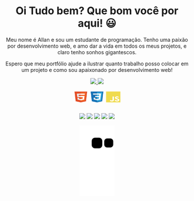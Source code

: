   <div>
  <h1 align="center">Oi Tudo bem? Que bom você por aqui! 😃️</h1><div align="center">

<p align="center">Meu nome é Allan e sou um estudante de programação. Tenho uma paixão por desenvolvimento web, e amo dar a vida em todos os meus projetos, e claro  tenho sonhos gigantescos.

Espero que meu portfólio ajude a ilustrar quanto trabalho posso colocar em um projeto e como sou apaixonado por desenvolvimento web!</i></p>

<div align="center">
  <a href="https://github.com/Allan-Carlos">
    <img height="150em" src="https://github-readme-stats.vercel.app/api?username=Allan-Carlos&count_private=true&include_all_commits=true&show_icons=true&theme=dracula&hide_border=false&show_owner=true"/>
    <img height="150em" src="https://github-readme-stats.vercel.app/api/top-langs/?username=Allan-Carlos&theme=dracula&hide_border=false&&layout=compact"/>
  </a>
</div>

<div align="center" valign="top"><br>
  <img align="center" alt="HTML" height="30" width="40" src="https://raw.githubusercontent.com/devicons/devicon/master/icons/html5/html5-original.svg">
  <img align="center" alt="CSS" height="30" width="40" src="https://raw.githubusercontent.com/devicons/devicon/master/icons/css3/css3-original.svg">
  <img align="center" alt="Js" height="30" width="40" src="https://raw.githubusercontent.com/devicons/devicon/master/icons/javascript/javascript-plain.svg">
  <!--<img align="center" alt="React" height="30" width="40" src="https://raw.githubusercontent.com/devicons/devicon/master/icons/react/react-original.svg">
  <img align="center" alt="Redux" height="30" width="40" src="https://raw.githubusercontent.com/devicons/devicon/master/icons/redux/redux-original.svg">
  <img align="center" alt="nodejs" height="30" width="40" src="https://cdn.worldvectorlogo.com/logos/nodejs-icon.svg">
  <img align="center" alt="Wa-Jest" height="30" width="40" src="https://cdn.jsdelivr.net/gh/devicons/devicon/icons/jest/jest-plain.svg">
  <img align="center" alt="git" height="30" width="40" src="https://raw.githubusercontent.com/devicons/devicon/master/icons/git/git-original.svg">
  <img align="center" alt="github" height="35" width="35" src="https://raw.githubusercontent.com/devicons/devicon/master/icons/github/github-original.svg">
  <img align="center" alt="linux" height="30" width="40" src="https://raw.githubusercontent.com/devicons/devicon/master/icons/linux/linux-original.svg"> -->
</div>

  ##
 
<div align="center">
   <a href="https://www.instagram.com/allancarlos_1/"><img src="https://img.shields.io/badge/-Instagram-%23E4405F?style=for-the-badge&logo=instagram&logoColor=white"></a>
   <a href="https://www.linkedin.com/in/allan-carlos/"><img src="https://img.shields.io/badge/-LinkedIn-%230077B5?style=for-the-badge&logo=linkedin&logoColor=white"></a>
     <a href="mailto:allan3017carlos@gmail.com"><img src="https://img.shields.io/badge/-Gmail-%23333?style=for-the-badge&logo=gmail&logoColor=white"></a>
     <a href="https://www.youtube.com/channel/UCc5yo81z-LRQsZT3HFqOJgQ"><img src="https://img.shields.io/badge/YouTube-FF0000?style=for-the-badge&logo=youtube&logoColor=white"></a>
   <a href="https://discord.gg/nJyc324E8B"><img src="https://img.shields.io/badge/Discord-7289DA?style=for-the-badge&logo=discord&logoColor=white"></a> 
<!-- <a href="#"><img src="https://img.shields.io/badge/Facebook-1877F2?style=for-the-badge&logo=facebook&logoColor=white"></a> -->
</div>

<div align="center">
  
  ![Snake animation](https://github.com/Allan-Carlos/Allan-Carlos/blob/output/github-contribution-grid-snake.svg)
  
</div>
